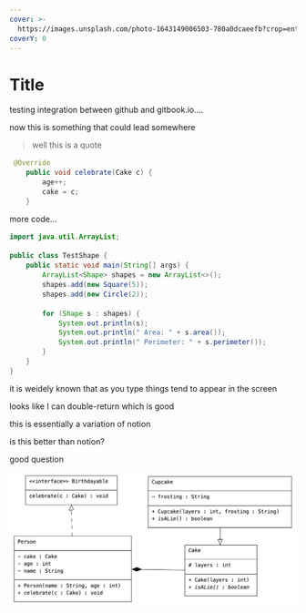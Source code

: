 ```yaml
---
cover: >-
  https://images.unsplash.com/photo-1643149006503-780a0dcaeefb?crop=entropy&cs=srgb&fm=jpg&ixid=MnwxOTcwMjR8MHwxfHJhbmRvbXx8fHx8fHx8fDE2NDM5MTgxMTk&ixlib=rb-1.2.1&q=85
coverY: 0
---
```


# Title

testing integration between github and gitbook.io....

now this is something that could lead somewhere

> well this is a quote

```java
 @Override
    public void celebrate(Cake c) {
        age++;
        cake = c;
    }
```

more code...

```java
import java.util.ArrayList;

public class TestShape {
    public static void main(String[] args) {
        ArrayList<Shape> shapes = new ArrayList<>();
        shapes.add(new Square(5));
        shapes.add(new Circle(2));

        for (Shape s : shapes) {
            System.out.println(s);
            System.out.println(" Area: " + s.area());
            System.out.println(" Perimeter: " + s.perimeter());
        }
    }
}

```

it is weidely known that as you type things tend to appear in the screen

looks like I can double-return which is good

this is essentially a variation of notion

is this better than notion?

good question

![](.gitbook/assets/cupcake.png)
